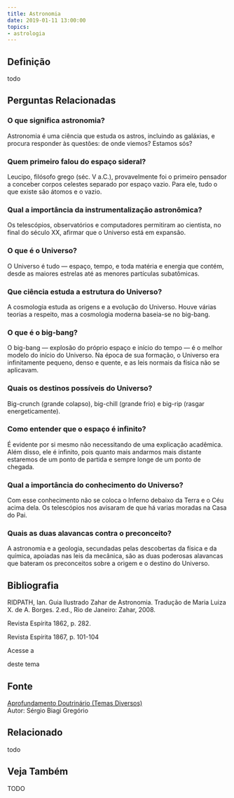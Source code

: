 ```yaml
---
title: Astronomia
date: 2019-01-11 13:00:00
topics: 
- astrologia
---
```


## Definição
todo


## Perguntas Relacionadas

### O que significa astronomia?
Astronomia é uma ciência que estuda os astros, incluindo as galáxias, e
procura responder às questões: de onde viemos? Estamos sós?
### Quem primeiro falou do espaço sideral?
Leucipo, filósofo grego (séc. V a.C.), provavelmente foi o primeiro
pensador a conceber corpos celestes separado por espaço vazio. Para ele,
tudo o que existe são átomos e o vazio.

### Qual a importância da instrumentalização astronômica?
Os telescópios, observatórios e computadores permitiram ao cientista, no
final do século XX, afirmar que o Universo está em expansão.

### O que é o Universo?
O Universo é tudo — espaço, tempo, e toda matéria e energia que contém,
desde as maiores estrelas até as menores partículas subatômicas.

### Que ciência estuda a estrutura do Universo?
A cosmologia estuda as origens e a evolução do Universo. Houve várias
teorias a respeito, mas a cosmologia moderna baseia-se no big-bang.

### O que é o big-bang?
O big-bang — explosão do próprio espaço e início do tempo — é o melhor
modelo do início do Universo. Na época de sua formação, o Universo era
infinitamente pequeno, denso e quente, e as leis normais da física não
se aplicavam.

### Quais os destinos possíveis do Universo?
Big-crunch (grande colapso), big-chill (grande frio) e big-rip
(rasgar energeticamente).

### Como entender que o espaço é infinito?
É evidente por si mesmo não necessitando de uma explicação acadêmica.
Além disso, ele é infinito, pois quanto mais andarmos mais distante
estaremos de um ponto de partida e sempre longe de um ponto de chegada.

### Qual a importância do conhecimento do Universo?
Com esse conhecimento não se coloca o Inferno debaixo da Terra e o Céu
acima dela. Os telescópios nos avisaram de que há varias moradas na Casa
do Pai.

### Quais as duas alavancas contra o preconceito?
A astronomia e a geologia, secundadas pelas descobertas da física e da
química, apoiadas nas leis da mecânica, são as duas poderosas alavancas
que bateram os preconceitos sobre a origem e o destino do Universo.

## Bibliografia

RIDPATH, Ian. Guia Ilustrado Zahar de Astronomia. Tradução de Maria
Luiza X. de A. Borges. 2.ed., Rio de Janeiro: Zahar, 2008.

Revista Espírita 1862, p. 282.

Revista Espírita 1867, p. 101-104

Acesse a

deste tema

## Fonte
[Aprofundamento Doutrinário (Temas Diversos)](https://sites.google.com/view/aprofundamentodoutrinario/astronomia)  
Autor: Sérgio Biagi Gregório



## Relacionado
todo

## Veja Também
TODO

